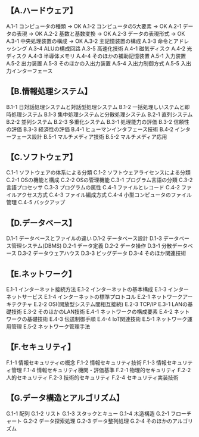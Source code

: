 ## 【A.ハードウェア】
   A.1-1 コンピュータの種類 -> OK
   A.1-2 コンピュータの5大要素 -> OK
   A.2-1 データの表現 -> OK
   A.2-2 基数と基数変換 -> OK
   A.2-3 データの表現形式 -> OK
   A.3-1 中央処理装置の構成 -> OK
   A.3-2 主記憶装置の構成
   A.3-3 命令とアドレッシング
   A.3-4 ALUの構成回路
   A.3-5 高速化技術
   A.4-1 磁気ディスク
   A.4-2 光ディスク
   A.4-3 半導体メモリ
   A.4-4 そのほかの補助記憶装置
   A.5-1 入力装置
   A.5-2 出力装置
   A.5-3 そのほかの入出力装置
   A.5-4 入出力制御方式
   A.5-5 入出力インターフェース
## 【B.情報処理システム】
   B.1-1 日対話処理システムと対話型処理システム
   B.1-2 一括処理しいステムと即時処理システム
   B.1-3 集中処理システムと分散処理システム
   B.2-1 直列システム
   B.2-2 並列システム
   B.2-3 多重化システム
   B.3-1 処理能力の評価
   B.3-2 信頼性の評価
   B.3-3 経済性の評価
   B.4-1 ヒューマンインタフェース技術
   B.4-2 インターフェース設計
   B.5-1 マルチメディア技術
   B.5-2 マルチメディア応用
## 【C.ソフトウェア】
   C.1-1 ソフトウェアの体系による分類
   C.1-2 ソフトウェアライセンスによる分類
   C.2-1 OSの機能と構成
   C.2-2 OSの管理機能
   C.3-1 プログラム言語の分類
   C.3-2 言語プロセッサ
   C.3-3 プログラムの属性
   C.4-1 ファイルとレコード
   C.4-2 ファイルアクセス方式
   C.4-3 ファイル編成方式
   C.4-4 小型コンピュータのファイル管理
   C.4-5 バックアップ
## 【D.データベース】
   D.1-1 データベースとファイルの違い
   D.1-2 データベース設計
   D.1-3 データベース管理システム(DBMS)
   D.2-1 データ定義
   D.2-2 データ操作
   D.3-1 分散データベース
   D.3-2 データウェアハウス
   D.3-3 ビッグデータ
   D.3-4 そのほか関連技術
## 【E.ネットワーク】
   E.1-1 インターネット接続方法
   E.1-2 インターネットの基本構成
   E.1-3 インターネットサービス
   E.1-4 インターネットの標準プロトコル
   E.2-1 ネットワークアーキテクチャ
   E.2-2 OSI(開放型システム間相互接続)
   E.2-3 TCP/IP
   E.3-1 LANの基礎技術
   E.3-2 そのほかのLAN技術
   E.4-1 ネットワークの構成要素
   E.4-2 ネットワークの基礎技術
   E.4-3 伝送制御手順
   E.4-4 IoT関連技術
   E.5-1 ネットワーク運用管理
   E.5-2 ネットワーク管理手法
## 【F.セキュリティ】
   F.1-1 情報セキュリティの概念
   F.1-2 情報セキュリティ技術
   F.1-3 情報セキュリティ管理
   F.1-4 情報セキュリティ機関・評価基準
   F.2-1 物理的セキュリティ
   F.2-2 人的セキュリティ
   F.2-3 技術的セキュリティ
   F.2-4 セキュリティ実装技術
## 【G.データ構造とアルゴリズム】
   G.1-1 配列
   G.1-2 リスト
   G.1-3 スタックとキュー
   G.1-4 木造構造
   G.2-1 フローチャート
   G.2-2 データ探索処理
   G.2-3 データ整列処理
   G.2-4 そのほかのアルゴリズム
